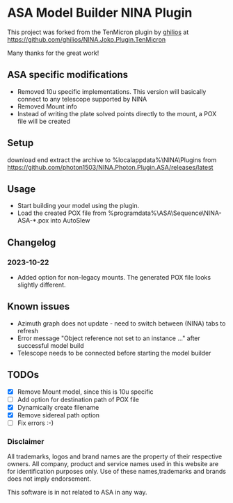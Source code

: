 # ASA Model Builder NINA Plugin

This project was forked from the TenMicron plugin by [ghilios](https://github.com/ghilios) at https://github.com/ghilios/NINA.Joko.Plugin.TenMicron


Many thanks for the great work!

## ASA specific modifications
- Removed 10u specific implementations. This version will basically connect to any telescope supported by NINA
- Removed Mount info
- Instead of writing the plate solved points directly to the mount, a POX file will be created


## Setup

download end extract the archive to %localappdata%\NINA\Plugins from https://github.com/photon1503/NINA.Photon.Plugin.ASA/releases/latest

## Usage

- Start building your model using the plugin.
- Load the created POX file from %programdata%\ASA\Sequence\NINA-ASA-*.pox into AutoSlew

## Changelog

### 2023-10-22
-  Added option for non-legacy mounts. The generated POX file looks slightly different.

## Known issues

- Azimuth graph does not update - need to switch between (NINA) tabs to refresh
- Error message "Object reference not set to an instance ..." after successful model build
- Telescope needs to be connected before starting the model builder

## TODOs
- [x] Remove Mount model, since this is 10u specific
- [ ] Add option for destination path of POX file
- [x] Dynamically create filename
- [x] Remove sidereal path option
- [ ] Fix errors :-)

### Disclaimer

All trademarks, logos and brand names are the property of their respective owners. All company, product and service names used in this website are for identification purposes only. Use of these names,trademarks and brands does not imply endorsement.

This software is in not related to ASA in any way.
